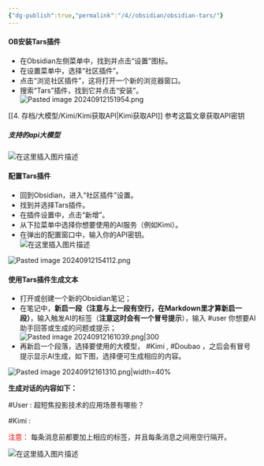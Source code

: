 ```yaml
---
{"dg-publish":true,"permalink":"/4//obsidian/obsidian-tars/"}
---
```


#### OB安装Tars插件

- 在Obsidian左侧菜单中，找到并点击“设置”图标。
- 在设置菜单中，选择“社区插件”。
- 点击“浏览社区插件”，这将打开一个新的浏览器窗口。
- 搜索“Tars”插件，找到它并点击“安装”。
![Pasted image 20240912151954.png](/img/user/4.%20%E5%AD%98%E6%A1%A3/%E8%BD%AF%E4%BB%B6%E7%9F%A5%E8%AF%86/obsidian/attachments/Pasted%20image%2020240912151954.png)

[[4. 存档/大模型/Kimi/Kimi获取API\|Kimi获取API]]  参考这篇文章获取API密钥
##### 支持的api大模型

![在这里插入图片描述](https://i-blog.csdnimg.cn/direct/95de631688f34c60aefbb5aefe6c11cf.png)

#### 配置Tars插件

- 回到Obsidian，进入“社区插件”设置。
- 找到并选择Tars插件。
- 在插件设置中，点击“新增”。
- 从下拉菜单中选择你想要使用的AI服务（例如Kimi）。
- 在弹出的配置窗口中，输入你的API密钥。  
    ![在这里插入图片描述](https://i-blog.csdnimg.cn/direct/fb96744fc1d84362843b64034f714e1e.png)

![Pasted image 20240912154112.png](/img/user/4.%20%E5%AD%98%E6%A1%A3/%E8%BD%AF%E4%BB%B6%E7%9F%A5%E8%AF%86/obsidian/attachments/Pasted%20image%2020240912154112.png)


#### 使用Tars插件生成文本

- 打开或创建一个新的Obsidian笔记；
- 在笔记中，**新启一段（注意与上一段有空行，在Markdown里才算新启一段）**，输入触发AI的标签（**注意这时会有一个冒号提示**），输入 #user 你想要AI助手回答或生成的问题或提示；
![Pasted image 20240912161039.png|300](/img/user/4.%20%E5%AD%98%E6%A1%A3/%E8%BD%AF%E4%BB%B6%E7%9F%A5%E8%AF%86/obsidian/attachments/Pasted%20image%2020240912161039.png)
- 再新启一个段落，选择要使用的大模型， #Kimi , #Doubao ，之后会有冒号提示显示AI生成，如下图，选择便可生成相应的内容。

![Pasted image 20240912161310.png|width=40%](/img/user/4.%20%E5%AD%98%E6%A1%A3/%E8%BD%AF%E4%BB%B6%E7%9F%A5%E8%AF%86/obsidian/attachments/Pasted%20image%2020240912161310.png)

**生成对话的内容如下：**

#User : 超短焦投影技术的应用场景有哪些？

#Kimi : 


<font color="#ff0000">注意：</font>
每条消息前都要加上相应的标签，并且每条消息之间用空行隔开。
 
![在这里插入图片描述](https://i-blog.csdnimg.cn/direct/3b4b4a72f0cd486fa30192e6407173c3.png)

